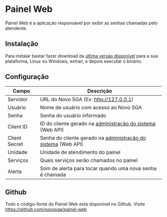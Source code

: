 # Painel Web

Painel Web é a aplicação responsável por exibir as senhas chamadas pelo atendente.

## Instalação

Para instalar bastar fazer download da [última versão disponível](https://github.com/novosga/painel-web/releases) para a sua plataforma, Linux ou Windows, extrair, e depois executar o binário.

## Configuração

| Campo         | Descrição                                                                                  |
| ------------- | ------------------------------------------------------------------------------------------ |
| Servidor      | URL do Novo SGA (Ex: http://127.0.0.1)                                                     |
| Usuário       | Nome de usuário com acesso ao Novo SGA                                                     |
| Senha         | Senha do usuário informado                                                                 |
| Client ID     | ID do cliente gerado na [administração do sistema](administration?id=web-api) (Web API)    |
| Client Secret | Senha do cliente gerado na [administração do sistema](administration?id=web-api) (Web API) |
| Unidade       | Unidade de atendimento do painel                                                           |
| Serviços      | Quais serviços serão chamados no painel                                                    |
| Alerta        | Som de alerta para tocar quando uma nova senha é chamada                                   |


## Github

Todo o código-fonte do Painel Web está disponível no Github. Visite https://github.com/novosga/painel-web

